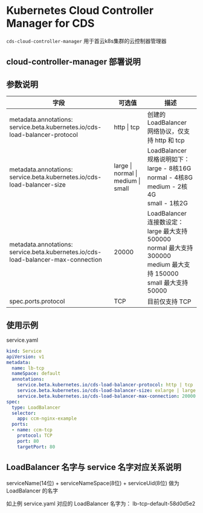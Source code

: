 # Kubernetes Cloud Controller Manager for CDS
`cds-cloud-controller-manager`  用于首云k8s集群的云控制器管理器

## cloud-controller-manager 部署说明

## 参数说明

| 字段                                                         | 可选值                             | 描述                                                         |
| ------------------------------------------------------------ | ---------------------------------- | ------------------------------------------------------------ |
| metadata.annotations:<br />service.beta.kubernetes.io/cds-load-balancer-protocol | http \| tcp                        | 创建的 LoadBalancer 网络协议，仅支持 http 和 tcp             |
| metadata.annotations:<br />service.beta.kubernetes.io/cds-load-balancer-size | large \| normal \| medium \| small | LoadBalancer 规格说明如下：<br />large - 8核16G<br />normal - 4核8G<br />medium - 2核4G<br />small - 1核2G |
| metadata.annotations:<br />service.beta.kubernetes.io/cds-load-balancer-max-connection | 20000                              | LoadBalancer 连接数设定：<br />large 最大支持 500000<br />normal 最大支持 300000<br />medium 最大支持 150000<br />small 最大支持 50000 |
| spec.ports.protocol                                          | TCP                                | 目前仅支持 TCP                                               |

## 使用示例

service.yaml 

```yaml 
kind: Service
apiVersion: v1
metadata:
  name: lb-tcp
  nameSpace: default 
  annotations:
    service.beta.kubernetes.io/cds-load-balancer-protocol: http | tcp
    service.beta.kubernetes.io/cds-load-balancer-size: exlarge | large | normal | medium | small
    service.beta.kubernetes.io/cds-load-balancer-max-connection: 20000 
spec:
  type: LoadBalancer
  selector:
    app: ccm-nginx-example
  ports:
  - name: ccm-tcp
    protocol: TCP
    port: 80
    targetPort: 80
```

## LoadBalancer  名字与 service 名字对应关系说明

serviceName(14位) + serviceNameSpace(8位) + serviceUid(8位) 做为 LoadBalancer 的名字

如上例 service.yaml 对应的 LoadBalancer 名字为： lb-tcp-default-58d0d5e2











